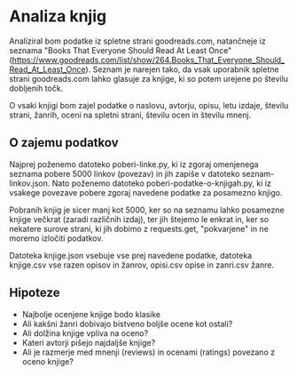 # Analiza knjig 
Analiziral bom podatke iz spletne strani goodreads.com, natančneje iz seznama "Books That Everyone Should Read At Least Once" (https://www.goodreads.com/list/show/264.Books_That_Everyone_Should_Read_At_Least_Once). Seznam je narejen tako, da vsak uporabnik spletne strani goodreads.com lahko glasuje za knjige, ki so potem urejene po številu dobljenih točk. 

O vsaki knjigi bom zajel podatke o naslovu, avtorju, opisu, letu izdaje, številu strani, žanrih, oceni na spletni strani, številu ocen in številu mnenj. 

## O zajemu podatkov
Najprej poženemo datoteko poberi-linke.py, ki iz zgoraj omenjenega seznama pobere 5000 linkov (povezav) in jih zapiše v datoteko seznam-linkov.json. Nato poženemo datoteko poberi-podatke-o-knjigah.py, ki iz vsakege povezave pobere zgoraj navedene podatke za posamezno knjigo. 

Pobranih knjig je sicer manj kot 5000, ker so na seznamu lahko posamezne knjige večkrat (zaradi različnih izdaj), ter jih štejemo le enkrat in, ker so nekatere surove strani, ki jih dobimo z requests.get, "pokvarjene" in ne moremo izločiti podatkov.

Datoteka knjige.json vsebuje vse prej navedene podatke, datoteka knjige.csv vse razen opisov in žanrov, opisi.csv opise in zanri.csv žanre.

## Hipoteze
- Najbolje ocenjene knjige bodo klasike
- Ali kakšni žanri dobivajo bistveno boljše ocene kot ostali?
- Ali dolžina knjige vpliva na oceno?
- Kateri avtorji pišejo najdaljše knjige?
- Ali je razmerje med mnenji (reviews) in ocenami (ratings) povezano z oceno knjige?
